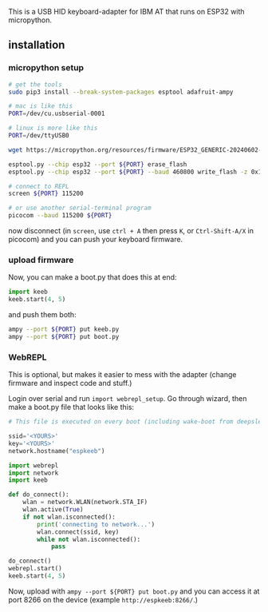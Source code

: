 This is a USB HID keyboard-adapter for IBM AT that runs on ESP32 with micropython.

## installation

### micropython setup

```sh
# get the tools
sudo pip3 install --break-system-packages esptool adafruit-ampy

# mac is like this
PORT=/dev/cu.usbserial-0001

# linux is more like this
PORT=/dev/ttyUSB0

wget https://micropython.org/resources/firmware/ESP32_GENERIC-20240602-v1.23.0.bin

esptool.py --chip esp32 --port ${PORT} erase_flash
esptool.py --chip esp32 --port ${PORT} --baud 460800 write_flash -z 0x1000 ESP32_GENERIC-20240602-v1.23.0.bin

# connect to REPL
screen ${PORT} 115200

# or use another serial-terminal program
picocom --baud 115200 ${PORT}
```

now disconnect (in `screen`, use `ctrl + A` then press `K`, or `Ctrl-Shift-A/X` in picocom) and you can push your keyboard firmware.

### upload firmware


Now, you can make a boot.py that does this at end:

```py
import keeb
keeb.start(4, 5)
```

and push them both:

```sh
ampy --port ${PORT} put keeb.py
ampy --port ${PORT} put boot.py
```

### WebREPL

This is optional, but makes it easier to mess with the adapter (change firmware and inspect code and stuff.)


Login over serial and run `import webrepl_setup`. Go through wizard, then make a boot.py file that looks like this: 
```py
# This file is executed on every boot (including wake-boot from deepsleep)

ssid='<YOURS>'
key='<YOURS>'
network.hostname("espkeeb")

import webrepl
import network
import keeb

def do_connect():
    wlan = network.WLAN(network.STA_IF)
    wlan.active(True)
    if not wlan.isconnected():
        print('connecting to network...')
        wlan.connect(ssid, key)
        while not wlan.isconnected():
            pass

do_connect()
webrepl.start()
keeb.start(4, 5)
```

Now, upload with `ampy --port ${PORT} put boot.py` and you can access it at port 8266 on the device (example `http://espkeeb:8266/`.)
